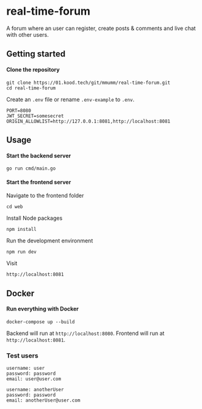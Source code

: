 # real-time-forum

A forum where an user can register, create posts & comments and live chat with other users.

## Getting started

#### Clone the repository

```
git clone https://01.kood.tech/git/mmumm/real-time-forum.git
cd real-time-forum
```

Create an `.env` file or rename `.env-example` to `.env`.

```
PORT=8080
JWT_SECRET=somesecret
ORIGIN_ALLOWLIST=http://127.0.0.1:8081,http://localhost:8081
```

## Usage

#### Start the backend server

```
go run cmd/main.go
```

#### Start the frontend server

Navigate to the frontend folder

```
cd web
```

Install Node packages

```
npm install
```

Run the development environment

```
npm run dev
```

Visit

```
http://localhost:8081
```

## Docker

#### Run everything with Docker

```
docker-compose up --build
```

Backend will run at `http://localhost:8080`.
Frontend will run at `http://localhost:8081`.

### Test users

```
username: user
password: password
email: user@user.com

username: anotherUser
password: password
email: anotherUser@user.com
```
